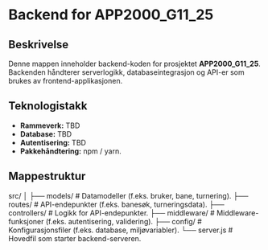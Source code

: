 # Backend for APP2000_G11_25

## Beskrivelse
Denne mappen inneholder backend-koden for prosjektet **APP2000_G11_25**. Backenden håndterer serverlogikk, databaseintegrasjon og API-er som brukes av frontend-applikasjonen.

## Teknologistakk
- **Rammeverk:** TBD
- **Database:** TBD
- **Autentisering:** TBD
- **Pakkehåndtering:** npm / yarn.

## Mappestruktur

src/
│
├── models/          # Datamodeller (f.eks. bruker, bane, turnering).
├── routes/          # API-endepunkter (f.eks. banesøk, turneringsdata).
├── controllers/     # Logikk for API-endepunkter.
├── middleware/      # Middleware-funksjoner (f.eks. autentisering, validering).
├── config/          # Konfigurasjonsfiler (f.eks. database, miljøvariabler).
└── server.js        # Hovedfil som starter backend-serveren.
